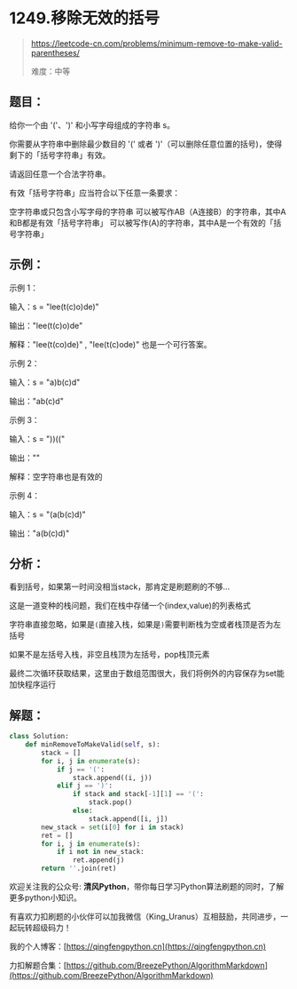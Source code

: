 # 1249.移除无效的括号
> https://leetcode-cn.com/problems/minimum-remove-to-make-valid-parentheses/
>
> 难度：中等


## 题目：

给你一个由 '('、')' 和小写字母组成的字符串 s。

你需要从字符串中删除最少数目的 '(' 或者 ')'（可以删除任意位置的括号)，使得剩下的「括号字符串」有效。

请返回任意一个合法字符串。

有效「括号字符串」应当符合以下任意一条要求：

空字符串或只包含小写字母的字符串
可以被写作AB（A连接B）的字符串，其中A和B都是有效「括号字符串」
可以被写作(A)的字符串，其中A是一个有效的「括号字符串」

## 示例：

示例 1：

输入：s = "lee(t(c)o)de)"

输出："lee(t(c)o)de"

解释："lee(t(co)de)" , "lee(t(c)ode)" 也是一个可行答案。

示例 2：

输入：s = "a)b(c)d"

输出："ab(c)d"

示例 3：

输入：s = "))(("

输出：""

解释：空字符串也是有效的

示例 4：

输入：s = "(a(b(c)d)"

输出："a(b(c)d)"

## 分析：

看到括号，如果第一时间没相当stack，那肯定是刷题刷的不够...

这是一道变种的栈问题，我们在栈中存储一个(index,value)的列表格式

字符串直接忽略，如果是`(`直接入栈，如果是`)`需要判断栈为空或者栈顶是否为左括号

如果不是左括号入栈，非空且栈顶为左括号，pop栈顶元素

最终二次循环获取结果，这里由于数组范围很大，我们将例外的内容保存为set能加快程序运行

## 解题：

```python
class Solution:
    def minRemoveToMakeValid(self, s):
        stack = []
        for i, j in enumerate(s):
            if j == '(':
                stack.append((i, j))
            elif j == ')':
                if stack and stack[-1][1] == '(':
                    stack.pop()
                else:
                    stack.append([i, j])
        new_stack = set(i[0] for i in stack)
        ret = []
        for i, j in enumerate(s):
            if i not in new_stack:
                ret.append(j)
        return ''.join(ret)
```

欢迎关注我的公众号: **清风Python**，带你每日学习Python算法刷题的同时，了解更多python小知识。

有喜欢力扣刷题的小伙伴可以加我微信（King_Uranus）互相鼓励，共同进步，一起玩转超级码力！

我的个人博客：[https://qingfengpython.cn](https://qingfengpython.cn)

力扣解题合集：[https://github.com/BreezePython/AlgorithmMarkdown](https://github.com/BreezePython/AlgorithmMarkdown)
